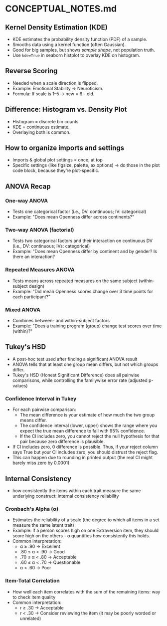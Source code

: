 # CONCEPTUAL_NOTES.md

## Kernel Density Estimation (KDE)
- KDE estimates the probability density function (PDF) of a sample.
- Smooths data using a kernel function (often Gaussian).
- Good for big samples, but shows *sample shape*, not population truth.
- Use `kde=True` in seaborn histplot to overlay KDE on histogram.

## Reverse Scoring
- Needed when a scale direction is flipped.
- Example: Emotional Stability → Neuroticism.
- Formula: If scale is 1–5 → new = 6 - old.

## Difference: Histogram vs. Density Plot
- Histogram = discrete bin counts.
- KDE = continuous estimate.
- Overlaying both is common.

## How to organize imports and settings
- Imports & global plot settings = once, at top
- Specific settings (like figsize, palette, ax options) → do those in the plot code block, because they’re plot-specific.

## ANOVA Recap
### One-way ANOVA
- Tests one categorical factor (i.e., DV: continuous; IV: categorical)
- Example: "Does mean Openness differ across continents?"
### Two-way ANOVA (factorial)
- Tests two categorical factors and their interaction on continuous DV (i.e., DV: continuous; IVs: categorical)
- Example: "Does mean Openness differ by continent and by gender? Is there an interaction?
### Repeated Measures ANOVA
- Tests means across repeated measures on the same subject (within-subject design)
- Example: "Did mean Openness scores change over 3 time points for each participant?"
### Mixed ANOVA
- Combines between- and within-subject factors
- Example: "Does a training program (group) change test scores over time (within)?"

## Tukey's HSD
- A post-hoc test used after finding a significant ANOVA result
- ANOVA tells that at least one group mean differs, but not which groups differ.
- Tukey's HSD (Honest Significant Difference) does all pairwise comparisons, while controlling the familywise error rate (adjusted p-values)
### Confidence Interval in Tukey
- For each pairwise comparison:
    - The mean difference is your estimate of how much the two group means differ.
    - The confidence interval (lower, upper) shows the range where you expect the true mean difference to fall with 95% confidence.
    - If the CI includes zero, you cannot reject the null hypothesis for that pair because zero difference is plausible.
- If CI includes zero, 0 difference is possible. Thus, if your reject column says True but your CI includes zero, you should distrust the reject flag.
- This can happen due to rounding in printed output (the real CI might barely miss zero by 0.0001)

## Internal Consistency
- how consistently the items within each trait measure the same underlying construct: internal consistency reliability
### Cronbach's Alpha (α)
- Estimates the reliability of a scale (the degree to which all items in a set measure the same latent trait)
- Example: if a person scores high on one Extraversion item, they should score high on the others - α quantifies how consistently this holds.
- Common interpretation: 
    - α ≥ .90 → Excellent
    - .80 ≤ α < .90 → Good
    - .70 ≤ α < .80 → Acceptable
    - .60 ≤ α < .70 → Questionable
    - α < .60 → Poor
### Item-Total Correlation
- How well each item correlates with the sum of the remaining items: way to check item quality
- Common interpretation: 
    - r ≥ .30 → Acceptable
    - r < .30 → Consider reviewing the item (it may be poorly worded or unrelated)